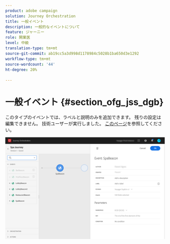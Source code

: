 ```yaml
---
product: adobe campaign
solution: Journey Orchestration
title: 一般イベント
description: 一般的なイベントについて
feature: ジャーニー
role: 開業医
level: 中級
translation-type: tm+mt
source-git-commit: ab19cc5a3d998d1178984c5028b1ba650d3e1292
workflow-type: tm+mt
source-wordcount: '44'
ht-degree: 20%

---
```



# 一般イベント {#section_ofg_jss_dgb}

このタイプのイベントでは、ラベルと説明のみを追加できます。 残りの設定は編集できません。 技術ユーザーが実行しました。 [このページ](../event/about-events.md)を参照してください。

![](../assets/general-events.png)
